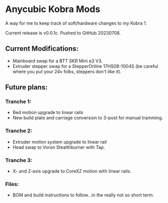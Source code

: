 # Anycubic Kobra Mods
A way for me to keep track of soft/hardware changes to my Kobra 1. 

Current release is v0.0.1c. Pushed to GitHub 20230708. 

## Current Modifications: 
 - Mainboard swap for a BTT SKR Mini e3 V3. 
 - Extruder stepper swap for a StepperOnline 17HS08-1004S (be careful where you put your 24v folks, steppers don't like it). 
 
## Future plans: 
### Tranche 1: 
 - Bed motion upgrade to linear rails
 - New build plate and carriage conversion to 3-post for manual tramming. 
 
### Tranche 2: 
 - Extruder motion system upgrade to linear rail
 - Head swap to Voron Stealthburner with Tap. 
 
### Tranche 3: 
 - X- and Z-axis upgrade to CoreXZ motion with linear rails. 
 
### Files: 
 - BOM and build instructions to follow...in the really not so short term. 
